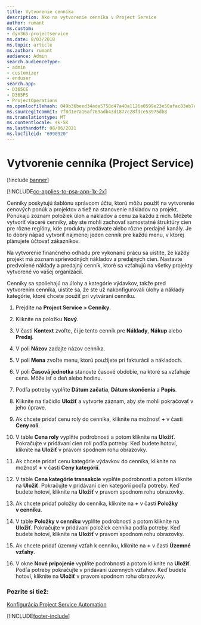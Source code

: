 ```yaml
---
title: Vytvorenie cenníka
description: Ako na vytvorenie cenníka v Project Service
author: rumant
ms.custom:
- dyn365-projectservice
ms.date: 8/03/2018
ms.topic: article
ms.author: rumant
audience: Admin
search.audienceType:
- admin
- customizer
- enduser
search.app:
- D365CE
- D365PS
- ProjectOperations
ms.openlocfilehash: 049b36beed34ada5758d47a40a1126e0599e23e50afac83eb7ef0e37daaaaa65
ms.sourcegitcommit: 7f8d1e7a16af769adb43d1877c28fdce53975db8
ms.translationtype: MT
ms.contentlocale: sk-SK
ms.lasthandoff: 08/06/2021
ms.locfileid: "6990920"
---
```

# <a name="create-a-price-list-project-service"></a>Vytvorenie cenníka (Project Service)

[!include [banner](../includes/psa-now-project-operations.md)]

[!INCLUDE[cc-applies-to-psa-app-1x-2x](../includes/cc-applies-to-psa-app-1x-2x.md)]

Cenníky poskytujú šablónu správcom účtu, ktorú môžu použiť na vytvorenie cenových ponúk a projektov a tiež na stanovenie nákladov na projekt. Ponúkajú zoznam položiek úloh a nákladov a cenu za každú z nich. Môžete vytvoriť viaceré cenníky, aby ste mohli zachovať samostatné štruktúry cien pre rôzne regióny, kde produkty predávate alebo rôzne predajné kanály. Je to dobrý nápad vytvoriť najmenej jeden cenník pre každú menu, v ktorej plánujete účtovať zákazníkov.  
  
Na vytvorenie finančného odhadu pre vykonanú prácu sa uistite, že každý projekt má zoznam sprievodných nákladov a predajných cien. Nastavte predvolené náklady a predajný cenník, ktoré sa vzťahujú na všetky projekty vytvorené vo vašej organizácii.  
  
Cenníky sa spoliehajú na úlohy a kategórie výdavkov, takže pred vytvorením cenníka, uistite sa, že ste už nakonfigurovali úlohy a náklady kategórie, ktoré chcete použiť pri vytváraní cenníku.  
  
1.  Prejdite na **Project Service > Cenníky**.  
  
2.  Kliknite na položku **Nový**.  
  
3.  V časti **Kontext** zvoľte, či je tento cenník pre **Náklady**, **Nákup** alebo **Predaj**.  
  
4.  V poli **Názov** zadajte názov cenníka.  
  
5.  V poli **Mena** zvoľte menu, ktorú použijete pri fakturácii a nákladoch.  
  
6.  V poli **Časová jednotka** stanovte časové obdobie, na ktoré sa vzťahuje cena. Môže ísť o deň alebo hodinu.  
  
7.  Podľa potreby vyplňte **Dátum začatia**, **Dátum skončenia** a **Popis**.  
  
8.  Kliknite na tlačidlo **Uložiť** a vytvorte záznam, aby ste mohli pokračovať v jeho úprave.  
  
9. Ak chcete pridať cenu roly do cenníka, kliknite na možnosť **+** v časti **Ceny rolí**.  
  
10. V table **Cena roly** vyplňte podrobnosti a potom kliknite na **Uložiť**. Pokračujte v pridávaní cien rolí podľa potreby. Keď budete hotoví, kliknite na **Uložiť** v pravom spodnom rohu obrazovky.  
  
11. Ak chcete pridať cenu kategórie výdavkov do cenníka, kliknite na možnosť **+** v časti **Ceny kategórií**.  
  
12. V table **Cena kategórie transakcie** vyplňte podrobnosti a potom kliknite na **Uložiť**. Pokračujte v pridávaní cien kategórií podľa potreby. Keď budete hotoví, kliknite na **Uložiť** v pravom spodnom rohu obrazovky.  
  
13. Ak chcete pridať položky do cenníka, kliknite na **+** v časti **Položky v cenníku**.  
  
14. V table **Položky v cenníku** vyplňte podrobnosti a potom kliknite na **Uložiť**. Pokračujte v pridávaní položiek cenníka podľa potreby. Keď budete hotoví, kliknite na **Uložiť** v pravom spodnom rohu obrazovky.  
  
15. Ak chcete pridať územný vzťah k cenníku, kliknite na **+** v časti **Územné vzťahy**.  
  
16. V okne **Nové pripojenie** vyplňte podrobnosti a potom kliknite na **Uložiť**. Podľa potreby pokračujte v pridávaní územných vzťahov. Keď budete hotoví, kliknite na **Uložiť** v pravom spodnom rohu obrazovky.  
  
### <a name="see-also"></a>Pozrite si tiež:  
 [Konfigurácia Project Service Automation](../psa/configure.md)


[!INCLUDE[footer-include](../includes/footer-banner.md)]